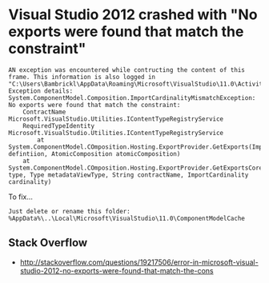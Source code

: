 ﻿# Visual Studio 2012 crashed with "No exports were found that match the constraint"

    AN exception was encountered while contructing the content of this frame. This information is also logged in "C:\Users\Bambrickl\AppData\Roaming\Microsoft\VisualStudio\11.0\ActivityLog.xml
    Exception details:
    System.ComponentModel.Composition.ImportCardinalityMismatchException: No exports were found that match the constraint:
        ContractName	Microsoft.VisualStudio.Utilities.IContentTypeRegistryService
        RequiredTypeIdentity	Microsoft.VisualStudio.Utilities.IContentTypeRegistryService
            at System.ComponentModel.COmposition.Hosting.ExportProvider.GetExports(ImportDefinition defintiion, AtomicComposition atomicComposition)
        at System.ComponentModel.COmposition.Hosting.ExportProvider.GetExportsCore(Type type, Type metadataViewType, String contractName, ImportCardinality cardinality)

To fix...

    Just delete or rename this folder:
    %AppData%\..\Local\Microsoft\VisualStudio\11.0\ComponentModelCache

## Stack Overflow

 * <http://stackoverflow.com/questions/19217506/error-in-microsoft-visual-studio-2012-no-exports-were-found-that-match-the-cons>
